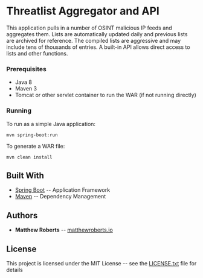 # Threatlist Aggregator and API 

This application pulls in a number of OSINT malicious IP feeds and aggregates them. Lists are automatically updated daily and previous lists are archived for reference. The compiled lists are aggressive and may include tens of thousands of entries. A built-in API allows direct access to lists and other functions. 

### Prerequisites

* Java 8
* Maven 3
* Tomcat or other servlet container to run the WAR (if not running directly)

### Running

To run as a simple Java application:

```
mvn spring-boot:run
```

To generate a WAR file:

```
mvn clean install
```

## Built With

* [Spring Boot](https://projects.spring.io/spring-boot/) -- Application Framework
* [Maven](https://maven.apache.org/) -- Dependency Management

## Authors

* **Matthew Roberts** -- [matthewroberts.io](https://www.matthewroberts.io)

## License

This project is licensed under the MIT License -- see the [LICENSE.txt](LICENSE.txt) file for details